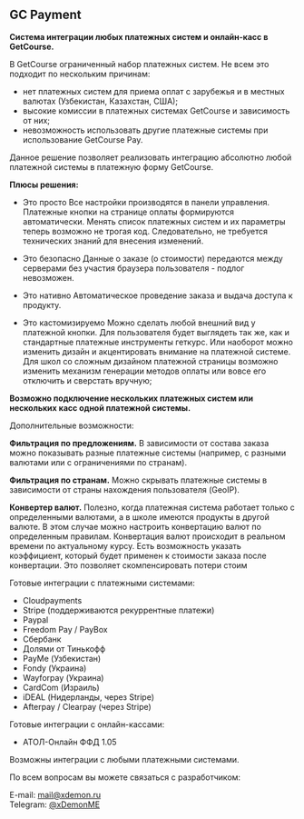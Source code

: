 

## GC Payment

**Система интеграции любых платежных систем и онлайн-касс в GetCourse.**

В GetCourse ограниченный набор платежных систем. Не всем это подходит по нескольким причинам:

- нет платежных систем для приема оплат с зарубежья и в местных валютах (Узбекистан, Казахстан, США);
- высокие комиссии в платежных системах GetCourse и зависимость от них;
- невозможность использовать другие платежные системы при использование GetCourse Pay.

Данное решение позволяет реализовать интеграцию абсолютно любой платежной системы в платежную форму GetCourse.

**Плюсы решения:**

* Это просто
Все настройки производятся в панели управления. Платежные кнопки на странице оплаты формируются автоматически. 
Менять список платежных систем и их параметры теперь возможно не трогая код. Следовательно, не требуется технических знаний для внесения изменений.

* Это безопасно
Данные о заказе (о стоимости) передаются между серверами без участия браузера пользователя - подлог невозможен.

* Это нативно
Автоматическое проведение заказа и выдача доступа к продукту.

* Это кастомизируемо
Можно сделать любой внешний вид у платежной кнопки. Для пользователя будет выглядеть так же, как и стандартные платежные инструменты геткурс. Или наоборот можно изменить дизайн и акцентировать внимание на платежной системе.
Для школ со сложным дизайном платежной страницы возможно изменить механизм генерации методов оплаты или вовсе его отключить и сверстать вручную;

**Возможно подключение нескольких платежных систем или нескольких касс одной платежной системы.**

Дополнительные возможности:

**Фильтрация по предложениям.**
В зависимости от состава заказа можно показывать разные платежные системы (например, с разными валютами или с ограничениями по странам).

**Фильтрация по странам.**
Можно скрывать платежные системы в зависимости от страны нахождения пользователя (GeoIP).

**Конвертер валют.**
Полезно, когда платежная система работает только с определенными валютами, а в школе имеются продукты в другой валюте. В этом случае можно настроить конвертацию валют по определенным правилам.
Конвертация валют происходит в реальном времени по актуальному курсу.
Есть возможность указать коэффициент, который будет применен к стоимости заказа после конвертации. Это позволяет скомпенсировать потери стоим

Готовые интеграции с платежными системами: 
 - Cloudpayments
 - Stripe (поддерживаются рекуррентные платежи)
 - Paypal
 - Freedom Pay / PayBox
 - Сбербанк
 - Долями от Тинькофф
 - PayMe (Узбекистан)
 - Fondy (Украина)
 - Wayforpay (Украина)
 - CardCom (Израиль)
 - iDEAL (Нидерланды, через Stripe)
 - Afterpay / Clearpay (через Stripe)

Готовые интеграции с онлайн-кассами:
 - АТОЛ-Онлайн ФФД 1.05

Возможны интеграции с любыми платежными системами. 

По всем вопросам вы можете связаться с разработчиком:

E-mail: [mail@xdemon.ru](mailto:mail@xdemon.ru)  
Telegram: [@xDemonME](https://t.me/xDemonME)
